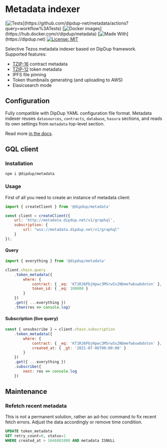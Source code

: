 # Metadata indexer

[![Tests](https://github.com/dipdup-net/metadata/workflows/Tests/badge.svg?)](https://github.com/dipdup-net/metadata/actions?query=workflow%3ATests)
[![Docker images](https://github.com/dipdup-net/metadata/workflows/Release/badge.svg?)](https://hub.docker.com/r/dipdup/metadata)
[![Made With](https://img.shields.io/badge/made%20with-dipdup-blue.svg?)](https://dipdup.net)
[![License: MIT](https://img.shields.io/badge/License-MIT-yellow.svg)](https://opensource.org/licenses/MIT)

Selective Tezos metadata indexer based on DipDup framework.  
Supported features:
- [TZIP-16](https://gitlab.com/tzip/tzip/-/blob/master/proposals/tzip-16/tzip-16.md) contract metadata
- [TZIP-12](https://gitlab.com/tezos/tzip/-/blob/master/proposals/tzip-12/tzip-12.md#token-metadata) token metadata
- IPFS file pinning
- Token thumbnails generating (and uploading to AWS)
- Elasicsearch mode

## Configuration

Fully compatible with DipDup YAML configuration file format.
Metadata indexer reuses `datasources`, `contracts`, `database`, `hasura` sections, and reads its own settings from `metadata` top-level section.

Read more [in the docs](https://docs.dipdup.net/plugins/metadata).

## GQL client

### Installation

```
npm i @dipdup/metadata
```

### Usage

First of all you need to create an instance of metadata client:
```js
import { createClient } from '@dipdup/metadata'

const client = createClient({
    url: 'http://metadata.dipdup.net/v1/graphql',
    subscription: {
        url: "wss://metadata.dipdup.net/v1/graphql"
    }
});
```

#### Query

```js
import { everything } from '@dipdup/metadata'

client.chain.query
    .token_metadata({
        where: { 
            contract: { _eq: 'KT1RJ6PbjHpwc3M5rw5s2Nbmefwbuwbdxton' },
            token_id: { _eq: 100000 }
        }
    })
    .get({ ...everything })
    .then(res => console.log)
```

#### Subscription (live query)

```js
const { unsubscribe } = client.chain.subscription
    .token_metadata({
        where: { 
            contract: { _eq: 'KT1RJ6PbjHpwc3M5rw5s2Nbmefwbuwbdxton' },
            created_at: { _gt: '2021-07-06T00:00:00' }
        }
    })
    .get({ ...everything })
    .subscribe({
        next: res => console.log
    })
```

## Maintenance

### Refetch recent metadata

This is not a permanent solution, rather an ad-hoc command to fix recent fetch errors. Adjust the data accordingly or remove time condition.
```sql
UPDATE token_metadata
SET retry_count=0, status=1
WHERE created_at > 1646082000 AND metadata ISNULL
```
